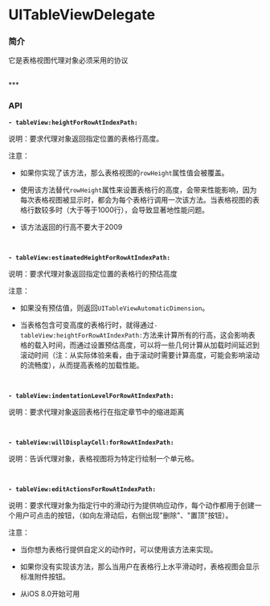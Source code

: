 # UITableViewDelegate

### 简介

它是表格视图代理对象必须采用的协议


<br>
***
<br>


### API

**`- tableView:heightForRowAtIndexPath:`**

说明：要求代理对象返回指定位置的表格行高度。

注意：

* 如果你实现了该方法，那么表格视图的`rowHeight`属性值会被覆盖。

* 使用该方法替代`rowHeight`属性来设置表格行的高度，会带来性能影响，因为每次表格视图被显示时，都会为每个表格行调用一次该方法。当表格视图的表格行数较多时（大于等于1000行），会导致显著地性能问题。

* 该方法返回的行高不要大于2009

<br>


**`- tableView:estimatedHeightForRowAtIndexPath:`**

说明：要求代理对象返回指定位置的表格行的预估高度

注意：

* 如果没有预估值，则返回`UITableViewAutomaticDimension`。

* 当表格包含可变高度的表格行时，就得通过`- tableView:heightForRowAtIndexPath:`方法来计算所有的行高，这会影响表格的载入时间，而通过设置预估高度，可以将一些几何计算从加载时间延迟到滚动时间（注：从实际体验来看，由于滚动时需要计算高度，可能会影响滚动的流畅度），从而提高表格的加载性能。

<br>


**`- tableView:indentationLevelForRowAtIndexPath:`**

说明：要求代理对象返回表格行在指定章节中的缩进距离

<br>


**`- tableView:willDisplayCell:forRowAtIndexPath:`**

说明：告诉代理对象，表格视图将为特定行绘制一个单元格。

<br>


**`- tableView:editActionsForRowAtIndexPath:`**

说明：要求代理对象为指定行中的滑动行为提供响应动作，每个动作都用于创建一个用户可点击的按钮，（如向左滑动后，右侧出现"删除"、"置顶"按钮）。

注意：

* 当你想为表格行提供自定义的动作时，可以使用该方法来实现。

* 如果你没有实现该方法，那么当用户在表格行上水平滑动时，表格视图会显示标准附件按钮。

* 从iOS 8.0开始可用

<br>